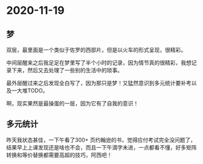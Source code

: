 # 2020-11-19

## 梦

双层，最里面是一个类似于佐罗的西部片，但是以火车的形式呈现，很精彩。

中间层醒来之后我足足在梦里写了半个小时的记录，因为情节真的很精彩，我想记录下来，然后又去处理了一些别的生活中的琐事。

最外层醒过来之后发现全白写了，因为那只是梦！又猛然意识到多元统计要补考以及一大堆TODO。

啊，现实果然是最操蛋的一层，因为它有了自我的意识！

## 多元统计

昨天我状态甚佳，一下午看了300+ 页约翰逊的书，觉得应付考试完全没问题了，结果早上上课发现还是啥也不会，而且一下午滴字未进，一点都看不懂，好多矩阵转换和等价替换都需要高超的技巧，阿西吧！



